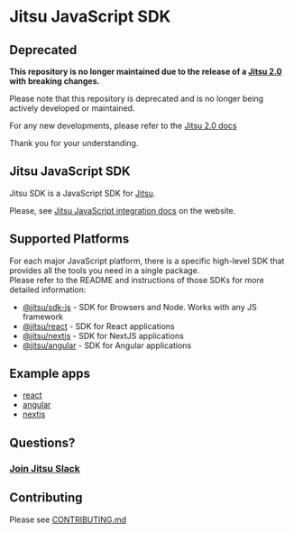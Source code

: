 # Jitsu JavaScript SDK

## Deprecated

**This repository is no longer maintained due to the release of a [Jitsu 2.0](https://jitsu.com) with breaking changes.**

Please note that this repository is deprecated and is no longer being actively developed or maintained.

For any new developments, please refer to the [Jitsu 2.0 docs](https://docs.jitsu.com/sending-data/)

Thank you for your understanding.

## Jitsu JavaScript SDK

Jitsu SDK is a JavaScript SDK for [Jitsu](https://jitsu.com).

Please, see [Jitsu JavaScript integration docs](https://jitsu.com/docs/sending-data/js-sdk) on the website.

## Supported Platforms

For each major JavaScript platform, there is a specific high-level SDK that provides all the tools you need in a single package.<br/>Please refer to the README and instructions of those SDKs for more detailed information:

 * [@jitsu/sdk-js](https://github.com/jitsucom/jitsu-js/tree/master/packages/javascript-sdk) - SDK for Browsers and Node. Works with any JS framework
 * [@jitsu/react](https://github.com/jitsucom/jitsu-js/tree/master/packages/react) - SDK for React applications
 * [@jitsu/nextjs](https://github.com/jitsucom/jitsu-js/tree/master/packages/nextjs) - SDK for NextJS applications
 * [@jitsu/angular](https://github.com/jitsucom/jitsu-js/tree/master/packages/angular) - SDK for Angular applications

## Example apps

* [react](https://github.com/jitsucom/jitsu-js/tree/master/examples/react-app)
* [angular](https://github.com/jitsucom/jitsu-js/tree/master/examples/angular-app)
* [nextjs](https://github.com/jitsucom/jitsu-js/tree/master/examples/nextjs-app)

## Questions?

### [Join Jitsu Slack](https://jitsu.com/slack)

## Contributing

Please see [CONTRIBUTING.md](CONTRIBUTING.md)
